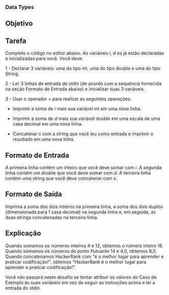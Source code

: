 ### Data Types

## Objetivo




## Tarefa
Complete o código no editor abaixo. As variáveis ​*​i*, *d* e*s* já estão declaradas e inicializadas para você. Você deve:

1 - Declarar 3 variáveis: uma do tipo int, uma do tipo double e uma do tipo String.

2 - Ler 3 linhas de entrada de *stdin* (de acordo com a sequência fornecida na seção Formato de Entrada abaixo) e inicializar suas 3 variáveis.

3 - Usar o operador *+* para realizar as seguintes operações:
- Imprimir a soma de *i* mais sua variável int em uma nova linha.

- Imprimir a soma de *d* mais sua variável double em uma escala de uma casa decimal em uma nova linha.
- Concatenar *s* com a string que você leu como entrada e imprimir o resultado em uma nova linha.


## Formato de Entrada
A primeira linha contém um inteiro que você deve somar com *i*.
A segunda linha contém um double que você deve somar com *d*.
A terceira linha contém uma string que você deve concatenar com *s*.



## Formato de Saída
Imprima a soma dos dois inteiros na primeira linha, a soma dos dois duplos (dimensionada para 1 casa decimal) na segunda linha e, em seguida, as duas strings concatenadas na terceira linha.



## Explicação
Quando somamos os números inteiros 4 e 12, obtemos o número inteiro 16.
Quando somamos os números de ponto flutuante 14 e 4,0, obtemos 8,0.
Quando concatenamos HackerRank com "é o melhor lugar para aprender e praticar codificação!", obtemos "HackerRank é o melhor lugar para aprender e praticar codificação!".

Você não passará neste desafio se tentar atribuir os valores do Caso de Exemplo às suas variáveis ​​em vez de seguir as instruções acima e ler a entrada do *stdin*.
